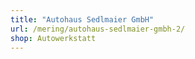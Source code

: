 ```yaml
---
title: "Autohaus Sedlmaier GmbH"
url: /mering/autohaus-sedlmaier-gmbh-2/
shop: Autowerkstatt
---
```

